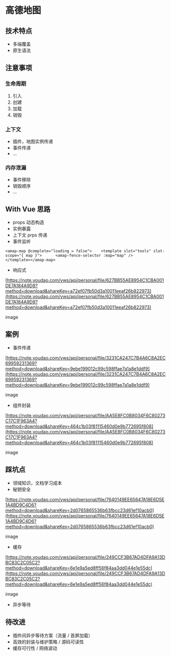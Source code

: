 # 高德地图

## 技术特点

- 多端覆盖
- 原生语法


## 注意事项

### 生命周期

1. 引入
2. 创建
3. 加载
4. 销毁

### 上下文

- 插件，地图实例传递
- 事件传递
- …

### 内存泄漏

- 事件移除
- 销毁顺序
- …

## With Vue 思路

- props 动态构造
- 实例暴露
- 上下文 prps 传递
- 事件监听

```
<amap-map @complete="loading = false">    <template slot="tools" slot-scope="{ map }">      <amap-fence-selector :map="map" />    </template></amap-map>
```

- 响应式

[https://note.youdao.com/yws/api/personal/file/627BB55AE8954C1CBA001DE7A184A9D8?method=download&shareKey=a72ef07fb50d3a10011eeaf26b822973](https://note.youdao.com/yws/api/personal/file/627BB55AE8954C1CBA001DE7A184A9D8?method=download&shareKey=a72ef07fb50d3a10011eeaf26b822973)

image

## 案例

- 事件传递

[https://note.youdao.com/yws/api/personal/file/3231CA247C7B4A6C8A2EC69959231369?method=download&shareKey=9ebe199012c99c598ffae7a1a8e1ddf9](https://note.youdao.com/yws/api/personal/file/3231CA247C7B4A6C8A2EC69959231369?method=download&shareKey=9ebe199012c99c598ffae7a1a8e1ddf9)

image

- 组件封装

[https://note.youdao.com/yws/api/personal/file/AA5E8FC0B8034F6C80273C17C1F963A4?method=download&shareKey=464c1b03f81115460d0e9b772695f808](https://note.youdao.com/yws/api/personal/file/AA5E8FC0B8034F6C80273C17C1F963A4?method=download&shareKey=464c1b03f81115460d0e9b772695f808)

image

## 踩坑点

- 领域知识，文档学习成本
- 秘钥安全

[https://note.youdao.com/yws/api/personal/file/7640149EE65647A18E6D5E1A4BD9C4D6?method=download&shareKey=2d0765865536b63fbcc23d61ef10acb0](https://note.youdao.com/yws/api/personal/file/7640149EE65647A18E6D5E1A4BD9C4D6?method=download&shareKey=2d0765865536b63fbcc23d61ef10acb0)

image

- 缓存

[https://note.youdao.com/yws/api/personal/file/249CCF3B67AD4DFA9A13DBC83C2C05C2?method=download&shareKey=6e1e9a5ed8ff56f84aa3dd044e1e55dc](https://note.youdao.com/yws/api/personal/file/249CCF3B67AD4DFA9A13DBC83C2C05C2?method=download&shareKey=6e1e9a5ed8ff56f84aa3dd044e1e55dc)

image

- 异步等待

## 待改进

- 插件间异步等待方案（流量 / 首屏加载）
- 高效的封装与维护策略 / 源码可读性
- 缓存可行性 / 网络波动